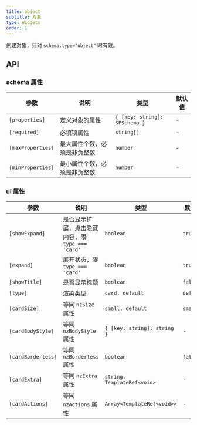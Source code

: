 ```yaml
---
title: object
subtitle: 对象
type: Widgets
order: 1
---
```


创建对象，只对 `schema.type="object"` 时有效。

## API

### schema 属性

| 参数 | 说明 | 类型 | 默认值 |
|----|----|----|-----|
| `[properties]` | 定义对象的属性 | `{ [key: string]: SFSchema }` | - |
| `[required]` | 必填项属性 | `string[]` | - |
| `[maxProperties]` | 最大属性个数，必须是非负整数 | `number` | - |
| `[minProperties]` | 最小属性个数，必须是非负整数 | `number` | - |

### ui 属性

| 参数 | 说明 | 类型 | 默认值 |
|----|----|----|-----|
| `[showExpand]` | 是否显示扩展，点击隐藏内容，限 `type === 'card'` | `boolean` | `true` |
| `[expand]` | 展开状态，限 `type === 'card'` | `boolean` | `true` |
| `[showTitle]` | 是否显示标题 | `boolean` | `false` |
| `[type]` | 渲染类型 | `card, default` | `default` |
| `[cardSize]` | 等同 `nzSize` 属性 | `small, default` | `small` |
| `[cardBodyStyle]` | 等同 `nzBodyStyle` 属性 | `{ [key: string]: string }` | - |
| `[cardBorderless]` | 等同 `nzBorderless` 属性 | `boolean` | `false` |
| `[cardExtra]` | 等同 `nzExtra` 属性 | `string, TemplateRef<void>` | - |
| `[cardActions]` | 等同 `nzActions` 属性 | `Array<TemplateRef<void>>` | - |
